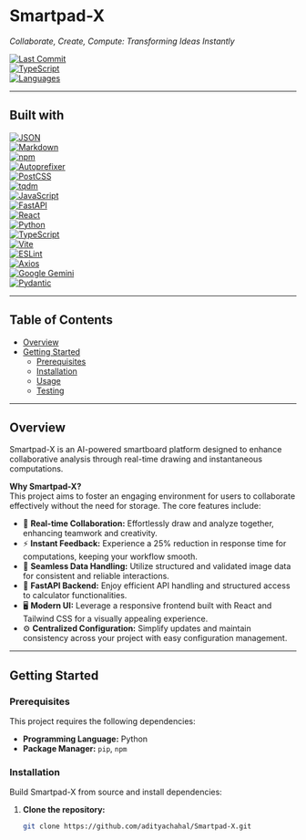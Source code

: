 # Smartpad-X

*Collaborate, Create, Compute: Transforming Ideas Instantly*

[![Last Commit](https://img.shields.io/github/last-commit/adityachahal/Smartpad-X?color=blue)](https://github.com/adityachahal/Smartpad-X/commits)  
[![TypeScript](https://img.shields.io/badge/TypeScript-50.6%25-blue)]()  
[![Languages](https://img.shields.io/github/languages/count/adityachahal/Smartpad-X)]()

---

## Built with

[![JSON](https://img.shields.io/badge/JSON-black?logo=json)]()  
[![Markdown](https://img.shields.io/badge/Markdown-000000?logo=markdown)]()  
[![npm](https://img.shields.io/badge/npm-CB3837?logo=npm)]()  
[![Autoprefixer](https://img.shields.io/badge/Autoprefixer-DB0056)]()  
[![PostCSS](https://img.shields.io/badge/PostCSS-DD3A0A?logo=postcss)]()  
[![tqdm](https://img.shields.io/badge/tqdm-yellow?logo=python)]()  
[![JavaScript](https://img.shields.io/badge/JavaScript-F7DF1E?logo=javascript)]()  
[![FastAPI](https://img.shields.io/badge/FastAPI-009688?logo=fastapi)]()  
[![React](https://img.shields.io/badge/React-61DAFB?logo=react)]()  
[![Python](https://img.shields.io/badge/Python-3776AB?logo=python)]()  
[![TypeScript](https://img.shields.io/badge/TypeScript-3178C6?logo=typescript)]()  
[![Vite](https://img.shields.io/badge/Vite-646CFF?logo=vite)]()  
[![ESLint](https://img.shields.io/badge/ESLint-4B32C3?logo=eslint)]()  
[![Axios](https://img.shields.io/badge/Axios-5A29E4?logo=axios)]()  
[![Google Gemini](https://img.shields.io/badge/Google%20Gemini-8AB4F8)]()  
[![Pydantic](https://img.shields.io/badge/Pydantic-CC2936)]()

---

## Table of Contents

- [Overview](#overview)  
- [Getting Started](#getting-started)  
  - [Prerequisites](#prerequisites)  
  - [Installation](#installation)  
  - [Usage](#usage)  
  - [Testing](#testing)  

---

## Overview

Smartpad-X is an AI-powered smartboard platform designed to enhance collaborative analysis through real-time drawing and instantaneous computations.

**Why Smartpad-X?**  
This project aims to foster an engaging environment for users to collaborate effectively without the need for storage. The core features include:

- 🎨 **Real-time Collaboration:** Effortlessly draw and analyze together, enhancing teamwork and creativity.  
- ⚡ **Instant Feedback:** Experience a 25% reduction in response time for computations, keeping your workflow smooth.  
- 🔄 **Seamless Data Handling:** Utilize structured and validated image data for consistent and reliable interactions.  
- 🚀 **FastAPI Backend:** Enjoy efficient API handling and structured access to calculator functionalities.  
- 🖥️ **Modern UI:** Leverage a responsive frontend built with React and Tailwind CSS for a visually appealing experience.  
- ⚙️ **Centralized Configuration:** Simplify updates and maintain consistency across your project with easy configuration management.  

---

## Getting Started

### Prerequisites

This project requires the following dependencies:

- **Programming Language:** Python  
- **Package Manager:** `pip`, `npm`

### Installation

Build Smartpad-X from source and install dependencies:

1. **Clone the repository:**
   ```bash
   git clone https://github.com/adityachahal/Smartpad-X.git
